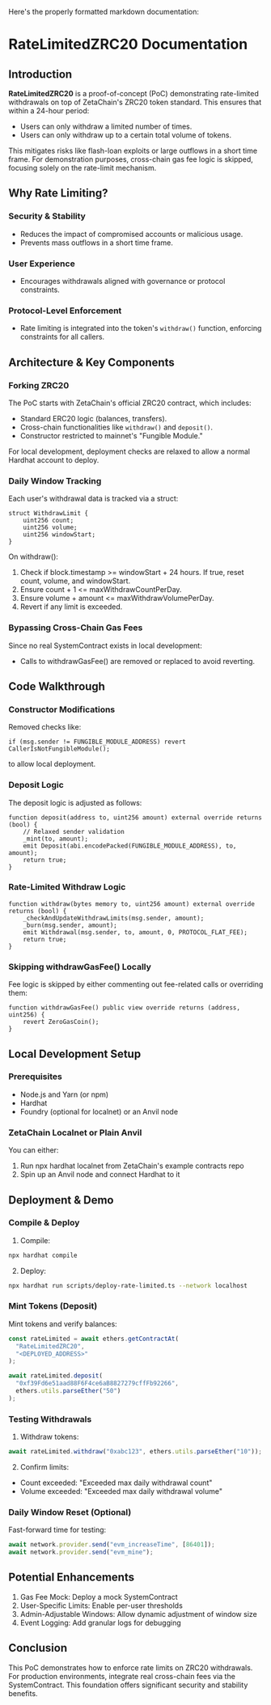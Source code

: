 Here's the properly formatted markdown documentation:

# RateLimitedZRC20 Documentation

## Introduction

**RateLimitedZRC20** is a proof-of-concept (PoC) demonstrating rate-limited withdrawals on top of ZetaChain's ZRC20 token standard. This ensures that within a 24-hour period:
- Users can only withdraw a limited number of times.
- Users can only withdraw up to a certain total volume of tokens.

This mitigates risks like flash-loan exploits or large outflows in a short time frame. For demonstration purposes, cross-chain gas fee logic is skipped, focusing solely on the rate-limit mechanism.

## Why Rate Limiting?

### Security & Stability
- Reduces the impact of compromised accounts or malicious usage.
- Prevents mass outflows in a short time frame.

### User Experience
- Encourages withdrawals aligned with governance or protocol constraints.

### Protocol-Level Enforcement
- Rate limiting is integrated into the token's `withdraw()` function, enforcing constraints for all callers.

## Architecture & Key Components

### Forking ZRC20

The PoC starts with ZetaChain's official ZRC20 contract, which includes:
- Standard ERC20 logic (balances, transfers).
- Cross-chain functionalities like `withdraw()` and `deposit()`.
- Constructor restricted to mainnet's "Fungible Module."

For local development, deployment checks are relaxed to allow a normal Hardhat account to deploy.

### Daily Window Tracking

Each user's withdrawal data is tracked via a struct:

```solidity
struct WithdrawLimit {
    uint256 count;
    uint256 volume;
    uint256 windowStart;
}
```

On withdraw():
1. Check if block.timestamp >= windowStart + 24 hours. If true, reset count, volume, and windowStart.
2. Ensure count + 1 <= maxWithdrawCountPerDay.
3. Ensure volume + amount <= maxWithdrawVolumePerDay.
4. Revert if any limit is exceeded.

### Bypassing Cross-Chain Gas Fees

Since no real SystemContract exists in local development:
- Calls to withdrawGasFee() are removed or replaced to avoid reverting.

## Code Walkthrough

### Constructor Modifications

Removed checks like:

```solidity
if (msg.sender != FUNGIBLE_MODULE_ADDRESS) revert CallerIsNotFungibleModule();
```

to allow local deployment.

### Deposit Logic

The deposit logic is adjusted as follows:

```solidity
function deposit(address to, uint256 amount) external override returns (bool) {
    // Relaxed sender validation
    _mint(to, amount);
    emit Deposit(abi.encodePacked(FUNGIBLE_MODULE_ADDRESS), to, amount);
    return true;
}
```

### Rate-Limited Withdraw Logic

```solidity
function withdraw(bytes memory to, uint256 amount) external override returns (bool) {
    _checkAndUpdateWithdrawLimits(msg.sender, amount);
    _burn(msg.sender, amount);
    emit Withdrawal(msg.sender, to, amount, 0, PROTOCOL_FLAT_FEE);
    return true;
}
```

### Skipping withdrawGasFee() Locally

Fee logic is skipped by either commenting out fee-related calls or overriding them:

```solidity
function withdrawGasFee() public view override returns (address, uint256) {
    revert ZeroGasCoin();
}
```

## Local Development Setup

### Prerequisites
- Node.js and Yarn (or npm)
- Hardhat
- Foundry (optional for localnet) or an Anvil node

### ZetaChain Localnet or Plain Anvil

You can either:
1. Run npx hardhat localnet from ZetaChain's example contracts repo
2. Spin up an Anvil node and connect Hardhat to it

## Deployment & Demo

### Compile & Deploy

1. Compile:
```bash
npx hardhat compile
```

2. Deploy:
```bash
npx hardhat run scripts/deploy-rate-limited.ts --network localhost
```

### Mint Tokens (Deposit)

Mint tokens and verify balances:

```javascript
const rateLimited = await ethers.getContractAt(
  "RateLimitedZRC20",
  "<DEPLOYED_ADDRESS>"
);

await rateLimited.deposit(
  "0xf39Fd6e51aad88F6F4ce6aB8827279cffFb92266",
  ethers.utils.parseEther("50")
);
```

### Testing Withdrawals

1. Withdraw tokens:
```javascript
await rateLimited.withdraw("0xabc123", ethers.utils.parseEther("10"));
```

2. Confirm limits:
- Count exceeded: "Exceeded max daily withdrawal count"
- Volume exceeded: "Exceeded max daily withdrawal volume"

### Daily Window Reset (Optional)

Fast-forward time for testing:

```javascript
await network.provider.send("evm_increaseTime", [86401]);
await network.provider.send("evm_mine");
```

## Potential Enhancements

1. Gas Fee Mock: Deploy a mock SystemContract
2. User-Specific Limits: Enable per-user thresholds
3. Admin-Adjustable Windows: Allow dynamic adjustment of window size
4. Event Logging: Add granular logs for debugging

## Conclusion

This PoC demonstrates how to enforce rate limits on ZRC20 withdrawals. For production environments, integrate real cross-chain fees via the SystemContract. This foundation offers significant security and stability benefits.

